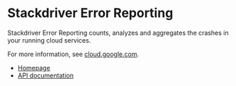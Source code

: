 # Stackdriver Error Reporting

Stackdriver Error Reporting counts, analyzes and aggregates the crashes in your running cloud services.

For more information, see [cloud.google.com](https://cloud.google.com/error-reporting/).

* [Homepage](http://googlecloudplatform.github.io/google-cloud-php)
* [API documentation](http://googlecloudplatform.github.io/google-cloud-php/#/docs/latest/error-reporting/readme)

